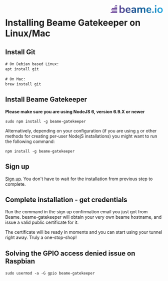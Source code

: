 <img align="right" src="../img/beame.png">

# Installing Beame Gatekeeper on Linux/Mac

## Install Git

    # On Debian based Linux:
    apt install git
    
    # On Mac:
    brew install git

## Install Beame Gatekeeper

**Please make sure you are using NodeJS 6, version 6.9.X or newer**

    sudo npm install -g beame-gatekeeper

Alternatively, depending on your configuration (if you are using [`n`](https://github.com/tj/n) or other methods for creating per-user NodejS installations) you might want to run the following command:

    npm install -g beame-gatekeeper

## Sign up

[Sign up](https://ypxf72akb6onjvrq.ohkv8odznwh5jpwm.v1.p.beameio.net/gatekeeper). You don't have to wait for the installation from previous step to complete.

## Complete installation - get credentials

Run the command in the sign up confirmation email you just got from Beame. beame-gatekeeper will obtain your very own beame hostname, and issue a valid public certificate for it.

The certificate will be ready in moments and you can start using your tunnel right away. Truly a one-stop-shop!

## Solving the GPIO access denied issue on Raspbian 

    sudo usermod -a -G gpio beame-gatekeeper
